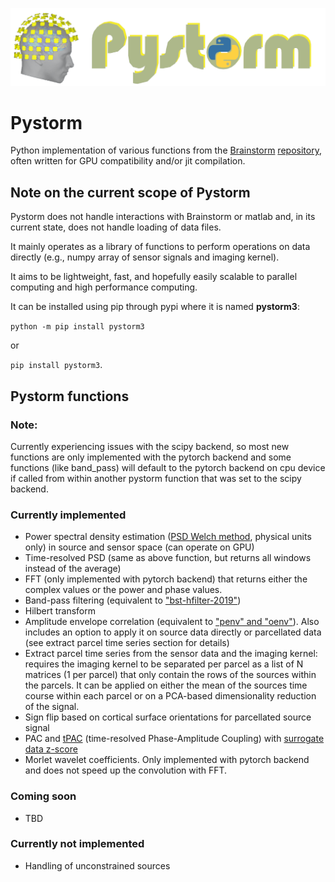 ![Pystorm logo](https://github.com/NeuroLife77/pystorm/blob/main/pystorm_logo.png?raw=true)
# Pystorm
Python implementation of various functions from the [Brainstorm](https://neuroimage.usc.edu/brainstorm/) [repository](https://github.com/brainstorm-tools/brainstorm3), often written for GPU compatibility and/or jit compilation.

## Note on the current scope of Pystorm
Pystorm does not handle interactions with Brainstorm or matlab and, in its current state, does not handle loading of data files. 

It mainly operates as a library of functions to perform operations on data directly (e.g., numpy array of sensor signals and imaging kernel). 

It aims to be lightweight, fast, and hopefully easily scalable to parallel computing and high performance computing.

It can be installed using pip through pypi where it is named **pystorm3**: 

`python -m pip install pystorm3` 

or

`pip install pystorm3`.

## Pystorm functions
### Note:
Currently experiencing issues with the scipy backend, so most new functions are only implemented with the pytorch backend and some functions (like band_pass) will default to the pytorch backend on cpu device if called from within another pystorm function that was set to the scipy backend.

### Currently implemented
- Power spectral density estimation ([PSD Welch method](https://github.com/brainstorm-tools/brainstorm3/blob/master/toolbox/timefreq/bst_psd.m), physical units only) in source and sensor space (can operate on GPU)
- Time-resolved PSD (same as above function, but returns all windows instead of the average)
- FFT (only implemented with pytorch backend) that returns either the complex values or the power and phase values.
- Band-pass filtering (equivalent to ["bst-hfilter-2019"](https://github.com/brainstorm-tools/brainstorm3/blob/master/toolbox/math/bst_bandpass_hfilter.m))
- Hilbert transform
- Amplitude envelope correlation (equivalent to ["penv" and "oenv"](https://github.com/brainstorm-tools/brainstorm3/blob/master/toolbox/connectivity/bst_henv.m)). Also includes an option to apply it on source data directly or parcellated data (see extract parcel time series section for details)
- Extract parcel time series from the sensor data and the imaging kernel: requires the imaging kernel to be separated per parcel as a list of N matrices (1 per parcel) that only contain the rows of the sources within the parcels. It can be applied on either the mean of the sources time course within each parcel or on a PCA-based dimensionality reduction of the signal. 
- Sign flip based on cortical surface orientations for parcellated source signal
- PAC and [tPAC](https://github.com/brainstorm-tools/brainstorm3/blob/master/toolbox/process/functions/process_pac_dynamic.m) (time-resolved Phase-Amplitude Coupling) with [surrogate data z-score](https://github.com/brainstorm-tools/brainstorm3/blob/master/toolbox/process/functions/process_pac_dynamic_sur2.m)
- Morlet wavelet coefficients. Only implemented with pytorch backend and does not speed up the convolution with FFT.

### Coming soon
- TBD

### Currently not implemented
- Handling of unconstrained sources